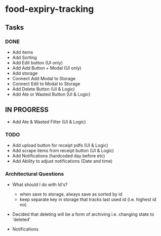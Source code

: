# food-expiry-tracking

## Tasks

### DONE
- Add items
- Add Sorting
- Add Edit button (UI only)
- Add Add Button + Modal (UI only)
- Add storage
- Connect Add Modal to Storage
- Connect Edit to Modal to Storage
- Add Delete Button (UI & Logic)
- Add Ate or Wasted Button (UI & Logic)

## IN PROGRESS
- Add Ate & Wasted Filter (UI & Logic)

### TODO
- Add upload button for receipt pdfs (UI & Logic)
- Add scrape items from receipt button (UI & Logic)
- Add Notifications (hardcoded day before etc)
- Add Ability to adjust notifications (Date and time)


### Architectural Questions

- What should I do with Id's?
  - when save to storage, always save as sorted by id
  - keep separate key in storage that tracks last used id (i.e. highest id no)
- Decided that deleting will be a form of archiving i.e. changing state to 'deleted'

- Notifications
